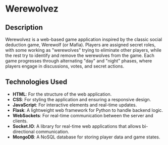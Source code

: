 # Werewolvez

## Description

Werewolvez is a web-based game application inspired by the classic social deduction game, Werewolf (or Mafia). Players are assigned secret roles, with some working as "werewolves" trying to eliminate other players, while the rest try to identify and remove the werewolves from the game. Each game progresses through alternating "day" and "night" phases, where players engage in discussions, votes, and secret actions.

## Technologies Used

- **HTML**: For the structure of the web application.
- **CSS**: For styling the application and ensuring a responsive design.
- **JavaScript**: For interactive elements and real-time updates.
- **Flask**: A lightweight web framework for Python to handle backend logic.
- **WebSockets**: For real-time communication between the server and clients.
- **Socket.IO**: A library for real-time web applications that allows bi-directional communication.
- **MongoDB**: A NoSQL database for storing player data and game states.


